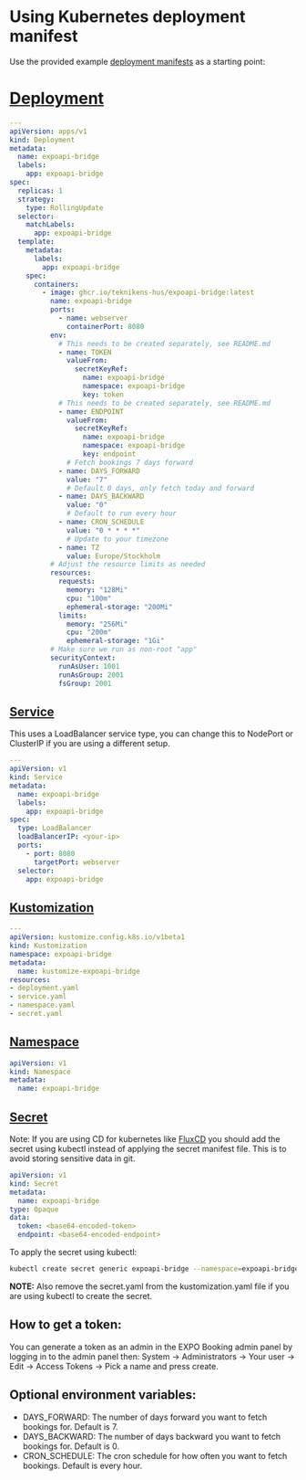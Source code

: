 # Using Kubernetes deployment manifest
Use the provided example [deployment manifests](./expoapi-bridge-deployment/) as a starting point:

# [Deployment](./expoapi-bridge-deployment/deployment.yaml)
```yaml
---
apiVersion: apps/v1
kind: Deployment
metadata:
  name: expoapi-bridge
  labels:
    app: expoapi-bridge
spec:
  replicas: 1
  strategy:
    type: RollingUpdate
  selector:
    matchLabels:
      app: expoapi-bridge
  template:
    metadata:
      labels:
        app: expoapi-bridge
    spec:
      containers:
        - image: ghcr.io/teknikens-hus/expoapi-bridge:latest
          name: expoapi-bridge
          ports:
            - name: webserver
              containerPort: 8080
          env:
            # This needs to be created separately, see README.md
            - name: TOKEN
              valueFrom:
                secretKeyRef:
                  name: expoapi-bridge
                  namespace: expoapi-bridge
                  key: token
            # This needs to be created separately, see README.md
            - name: ENDPOINT
              valueFrom:
                secretKeyRef:
                  name: expoapi-bridge
                  namespace: expoapi-bridge
                  key: endpoint
              # Fetch bookings 7 days forward
            - name: DAYS_FORWARD
              value: "7"
              # Default 0 days, only fetch today and forward
            - name: DAYS_BACKWARD
              value: "0"
              # Default to run every hour
            - name: CRON_SCHEDULE
              value: "0 * * * *"
              # Update to your timezone
            - name: TZ
              value: Europe/Stockholm
          # Adjust the resource limits as needed
          resources:
            requests:
              memory: "128Mi"
              cpu: "100m"
              ephemeral-storage: "200Mi"
            limits:
              memory: "256Mi"
              cpu: "200m"
              ephemeral-storage: "1Gi"
          # Make sure we run as non-root "app"
          securityContext:
            runAsUser: 1001
            runAsGroup: 2001
            fsGroup: 2001
```
## [Service](./expoapi-bridge-deployment/service.yaml)
This uses a LoadBalancer service type, you can change this to NodePort or ClusterIP if you are using a different setup.
```yaml
---
apiVersion: v1
kind: Service
metadata:
  name: expoapi-bridge
  labels:
    app: expoapi-bridge
spec:
  type: LoadBalancer
  loadBalancerIP: <your-ip>
  ports:
    - port: 8080
      targetPort: webserver
  selector:
    app: expoapi-bridge
```
## [Kustomization](./expoapi-bridge-deployment/kustomization.yaml)
```yaml
---
apiVersion: kustomize.config.k8s.io/v1beta1
kind: Kustomization
namespace: expoapi-bridge
metadata:
  name: kustomize-expoapi-bridge
resources:
- deployment.yaml
- service.yaml
- namespace.yaml
- secret.yaml
```

## [Namespace](./expoapi-bridge-deployment/namespace.yaml)
```yaml
apiVersion: v1
kind: Namespace
metadata:
  name: expoapi-bridge
```

## [Secret](./expoapi-bridge-deployment/secret.yaml)
Note: If you are using CD for kubernetes like [FluxCD](https://fluxcd.io/) you should add the secret using kubectl instead of applying the secret manifest file. This is to avoid storing sensitive data in git.
```yaml
apiVersion: v1
kind: Secret
metadata:
  name: expoapi-bridge
type: Opaque
data:
  token: <base64-encoded-token>
  endpoint: <base64-encoded-endpoint>
```
To apply the secret using kubectl:
```bash
kubectl create secret generic expoapi-bridge --namespace=expoapi-bridge --from-literal=token=<token> --from-literal=endpoint=<endpoint>
```
**NOTE:** Also remove the secret.yaml from the kustomization.yaml file if you are using kubectl to create the secret.

## How to get a token:
You can generate a token as an admin in the EXPO Booking admin panel by logging in to the admin panel then: System -> Administrators -> Your user -> Edit -> Access Tokens -> Pick a name and press create.

## Optional environment variables:
- DAYS_FORWARD: The number of days forward you want to fetch bookings for. Default is 7.
- DAYS_BACKWARD: The number of days backward you want to fetch bookings for. Default is 0.
- CRON_SCHEDULE: The cron schedule for how often you want to fetch bookings. Default is every hour.
